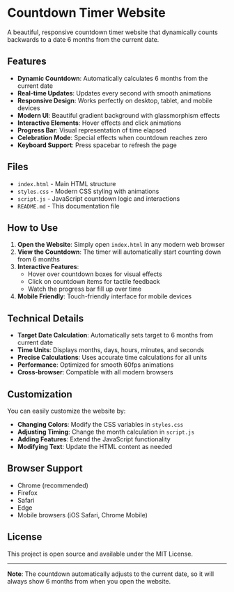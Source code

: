 # Countdown Timer Website

A beautiful, responsive countdown timer website that dynamically counts backwards to a date 6 months from the current date.

## Features

- **Dynamic Countdown**: Automatically calculates 6 months from the current date
- **Real-time Updates**: Updates every second with smooth animations
- **Responsive Design**: Works perfectly on desktop, tablet, and mobile devices
- **Modern UI**: Beautiful gradient background with glassmorphism effects
- **Interactive Elements**: Hover effects and click animations
- **Progress Bar**: Visual representation of time elapsed
- **Celebration Mode**: Special effects when countdown reaches zero
- **Keyboard Support**: Press spacebar to refresh the page

## Files

- `index.html` - Main HTML structure
- `styles.css` - Modern CSS styling with animations
- `script.js` - JavaScript countdown logic and interactions
- `README.md` - This documentation file

## How to Use

1. **Open the Website**: Simply open `index.html` in any modern web browser
2. **View the Countdown**: The timer will automatically start counting down from 6 months
3. **Interactive Features**:
   - Hover over countdown boxes for visual effects
   - Click on countdown items for tactile feedback
   - Watch the progress bar fill up over time
4. **Mobile Friendly**: Touch-friendly interface for mobile devices

## Technical Details

- **Target Date Calculation**: Automatically sets target to 6 months from current date
- **Time Units**: Displays months, days, hours, minutes, and seconds
- **Precise Calculations**: Uses accurate time calculations for all units
- **Performance**: Optimized for smooth 60fps animations
- **Cross-browser**: Compatible with all modern browsers

## Customization

You can easily customize the website by:

- **Changing Colors**: Modify the CSS variables in `styles.css`
- **Adjusting Timing**: Change the month calculation in `script.js`
- **Adding Features**: Extend the JavaScript functionality
- **Modifying Text**: Update the HTML content as needed

## Browser Support

- Chrome (recommended)
- Firefox
- Safari
- Edge
- Mobile browsers (iOS Safari, Chrome Mobile)

## License

This project is open source and available under the MIT License.

---

**Note**: The countdown automatically adjusts to the current date, so it will always show 6 months from when you open the website.
